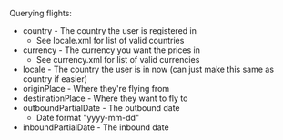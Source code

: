 Querying flights:
* country - The country the user is registered in
    * See locale.xml for list of valid countries
* currency - The currency you want the prices in
    * See currency.xml for list of valid currencies
* locale - The country the user is in now (can just make this same as country if easier)
* originPlace - Where they're flying from
* destinationPlace - Where they want to fly to
* outboundPartialDate - The outbound date
    * Date format "yyyy-mm-dd"
* inboundPartialDate - The inbound date